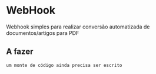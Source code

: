 WebHook
=======

Webhook simples para realizar conversão automatizada de documentos/artigos para PDF

A fazer
-------

```um monte de código ainda precisa ser escrito```